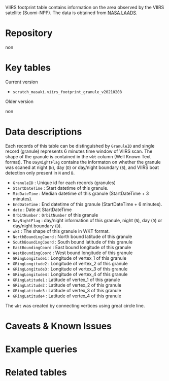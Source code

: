 
VIIRS footprint table contains information on the area observed by the VIIRS satellite (Suomi-NPP). The data is obtained from [NASA LAADS](https://ladsweb.modaps.eosdis.nasa.gov/archive/geoMetaJPSS/5110/NPP/).

# Repository

non

# Key tables

Current version

- `scratch_masaki.viirs_footprint_granule_v20210208`


Older version

non



# Data descriptions

Each records of this table can be distinguished by `GranuleID` and single record (granule) represents 6 minutes time window of VIIRS scan. The shape of the granule is contained in the `wkt` column (Well Known Text format). The `DayNightFlag` contains the informaton on whether the granule was scaned at night (`N`), day (`D`) or day/night boundary (`B`), and VIIRS boat detection only present in `N` and `B`. 


- `GranuleID` : Unique id for each records (granules)
- `StartDateTime` : Start datetime of this granule.
- `MidDateTime` : Median datetime of this granule (StartDateTime + 3 minutes).
- `EndDateTime` : End datetime of this granule (StartDateTime + 6 minutes).
- `date` : Date at StartDateTime
- `OrbitNumber` : `OrbitNumber` of this granule
- `DayNightFlag` : day/night information of this granule, night (`N`), day (`D`) or day/night boundary (`B`).
- `wkt` : The shape of this granule in WKT format.
- `NorthBoundingCoord` : North bound latitude of this granule
- `SouthBoundingCoord` : South bound latitude of this granule
- `EastBoundingCoord` : East bound longitude of this granule
- `WestBoundingCoord` : West bound longitude of this granule
- `GRingLongitude1` : Longitude of vertex_1 of this granule
- `GRingLongitude2` : Longitude of vertex_2 of this granule
- `GRingLongitude3` : Longitude of vertex_3 of this granule
- `GRingLongitude4` : Longitude of vertex_4 of this granule
- `GRingLatitude1` : Latitude of vertex_1 of this granule
- `GRingLatitude2` : Latitude of vertex_2 of this granule
- `GRingLatitude3` : Latitude of vertex_3 of this granule
- `GRingLatitude4` : Latitude of vertex_4 of this granule

The `wkt` was created by connecting vertices using great circle line.



# Caveats & Known Issues





# Example queries




# Related tables


